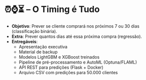 # ⏰⌚⏳ – O Timing é Tudo  
- **Objetivo**: Prever se cliente comprará nos próximos 7 ou 30 dias (classificação binária).  
- **Extra**: Prever quantos dias até essa próxima compra (regressão).  
- **Entregáveis**:  
  - Apresentação executiva  
  - Material de backup  
  - Modelos LightGBM e XGBoost treinados  
  - Pipeline de pré-processamento e AutoML (Optuna/FLAML)  
  - API REST para predições (Flask + Docker)  
  - Arquivo CSV com predições para 50.000 clientes
